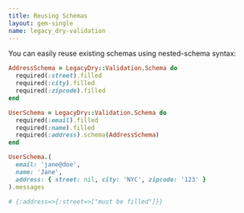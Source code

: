 ```yaml
---
title: Reusing Schemas
layout: gem-single
name: legacy_dry-validation
---
```


You can easily reuse existing schemas using nested-schema syntax:

``` ruby
AddressSchema = LegacyDry::Validation.Schema do
  required(:street).filled
  required(:city).filled
  required(:zipcode).filled
end

UserSchema = LegacyDry::Validation.Schema do
  required(:email).filled
  required(:name).filled
  required(:address).schema(AddressSchema)
end

UserSchema.(
  email: 'jane@doe',
  name: 'Jane',
  address: { street: nil, city: 'NYC', zipcode: '123' }
).messages

# {:address=>{:street=>["must be filled"]}}
```
